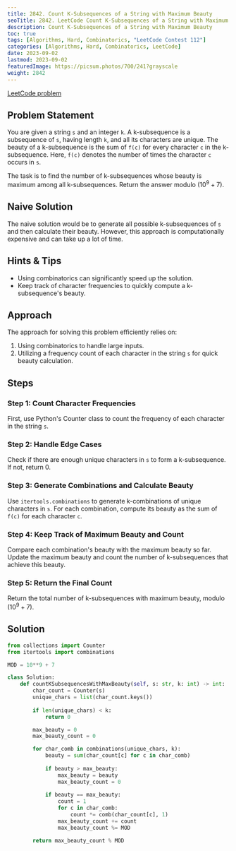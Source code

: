 ```yaml
---
title: 2842. Count K-Subsequences of a String with Maximum Beauty
seoTitle: 2842. LeetCode Count K-Subsequences of a String with Maximum Beauty | Python solution and explanation
description: Count K-Subsequences of a String with Maximum Beauty
toc: true
tags: [Algorithms, Hard, Combinatorics, "LeetCode Contest 112"]
categories: [Algorithms, Hard, Combinatorics, LeetCode]
date: 2023-09-02
lastmod: 2023-09-02
featuredImage: https://picsum.photos/700/241?grayscale
weight: 2842
---
```


[LeetCode problem](https://leetcode.com/problems/count-k-subsequences-of-a-string-with-maximum-beauty)

## Problem Statement

You are given a string `s` and an integer `k`. A k-subsequence is a subsequence of `s`, having length `k`, and all its characters are unique. The beauty of a k-subsequence is the sum of `f(c)` for every character `c` in the k-subsequence. Here, `f(c)` denotes the number of times the character `c` occurs in `s`.

The task is to find the number of k-subsequences whose beauty is maximum among all k-subsequences. Return the answer modulo $(10^9 + 7)$.

## Naive Solution

The naive solution would be to generate all possible k-subsequences of `s` and then calculate their beauty. However, this approach is computationally expensive and can take up a lot of time.

## Hints & Tips

- Using combinatorics can significantly speed up the solution.
- Keep track of character frequencies to quickly compute a k-subsequence's beauty.

## Approach

The approach for solving this problem efficiently relies on:

1. Using combinatorics to handle large inputs.
2. Utilizing a frequency count of each character in the string `s` for quick beauty calculation.

## Steps

### Step 1: Count Character Frequencies

First, use Python's Counter class to count the frequency of each character in the string `s`.

### Step 2: Handle Edge Cases

Check if there are enough unique characters in `s` to form a k-subsequence. If not, return 0.

### Step 3: Generate Combinations and Calculate Beauty

Use `itertools.combinations` to generate k-combinations of unique characters in `s`. For each combination, compute its beauty as the sum of `f(c)` for each character `c`.

### Step 4: Keep Track of Maximum Beauty and Count

Compare each combination's beauty with the maximum beauty so far. Update the maximum beauty and count the number of k-subsequences that achieve this beauty.

### Step 5: Return the Final Count

Return the total number of k-subsequences with maximum beauty, modulo $(10^9 + 7)$.

## Solution

```python
from collections import Counter
from itertools import combinations

MOD = 10**9 + 7

class Solution:
    def countKSubsequencesWithMaxBeauty(self, s: str, k: int) -> int:
        char_count = Counter(s)
        unique_chars = list(char_count.keys())
        
        if len(unique_chars) < k:
            return 0

        max_beauty = 0
        max_beauty_count = 0

        for char_comb in combinations(unique_chars, k):
            beauty = sum(char_count[c] for c in char_comb)
            
            if beauty > max_beauty:
                max_beauty = beauty
                max_beauty_count = 0
            
            if beauty == max_beauty:
                count = 1
                for c in char_comb:
                    count *= comb(char_count[c], 1)
                max_beauty_count += count
                max_beauty_count %= MOD

        return max_beauty_count % MOD
```
